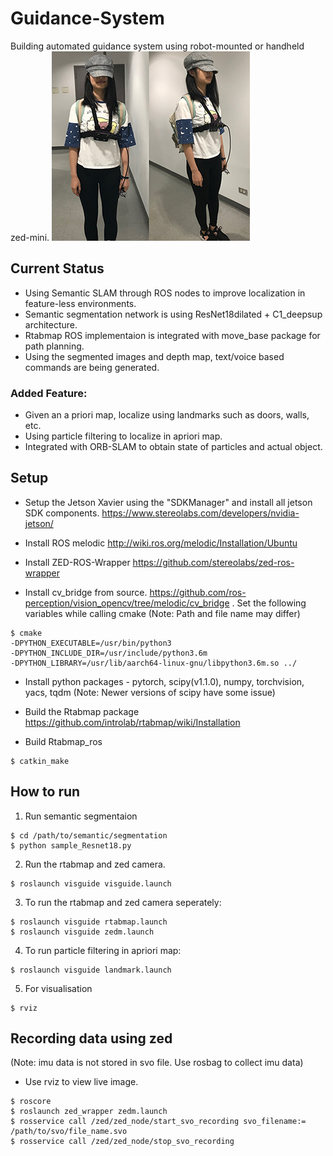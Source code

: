 # Guidance-System
Building automated guidance system using robot-mounted or handheld zed-mini.
![Top 20 percent](https://github.com/ghost-60/Guidance-System/blob/master/sample/sample.png "A very good girl")
## Current Status
- Using Semantic SLAM through ROS nodes to improve localization in feature-less environments.
- Semantic segmentation network is using ResNet18dilated + C1_deepsup architecture.
- Rtabmap ROS implementaion is integrated with move_base package for path planning.
- Using the segmented images and depth map, text/voice based commands are being generated.

### Added Feature:
- Given an a priori map, localize using landmarks such as doors, walls, etc.
- Using particle filtering to localize in apriori map.
- Integrated with ORB-SLAM to obtain state of particles and actual object.

## Setup
- Setup the Jetson Xavier using the "SDKManager" and install all jetson SDK components. https://www.stereolabs.com/developers/nvidia-jetson/
- Install ROS melodic http://wiki.ros.org/melodic/Installation/Ubuntu

- Install ZED-ROS-Wrapper https://github.com/stereolabs/zed-ros-wrapper

- Install cv_bridge from source. https://github.com/ros-perception/vision_opencv/tree/melodic/cv_bridge . Set the following variables while calling cmake (Note: Path and file name may differ)
 ```
 $ cmake 
-DPYTHON_EXECUTABLE=/usr/bin/python3
-DPYTHON_INCLUDE_DIR=/usr/include/python3.6m 
-DPYTHON_LIBRARY=/usr/lib/aarch64-linux-gnu/libpython3.6m.so ../
```

- Install python packages - pytorch, scipy(v1.1.0), numpy, torchvision, yacs, tqdm
 (Note: Newer versions of scipy have some issue)

- Build the Rtabmap package https://github.com/introlab/rtabmap/wiki/Installation

- Build Rtabmap_ros
```
$ catkin_make
```
## How to run

1. Run semantic segmentaion
```
$ cd /path/to/semantic/segmentation
$ python sample_Resnet18.py
```
2. Run the rtabmap and zed camera.
```
$ roslaunch visguide visguide.launch
```

3. To run the rtabmap and zed camera seperately:
```
$ roslaunch visguide rtabmap.launch
$ roslaunch visguide zedm.launch
```
4. To run particle filtering in apriori map:
```
$ roslaunch visguide landmark.launch
```

5. For visualisation
```
$ rviz
```

## Recording data using zed
(Note: imu data is not stored in svo file. Use rosbag to collect imu data)
- Use rviz to view live image.
```
$ roscore
$ roslaunch zed_wrapper zedm.launch
$ rosservice call /zed/zed_node/start_svo_recording svo_filename:= /path/to/svo/file_name.svo
$ rosservice call /zed/zed_node/stop_svo_recording
```

